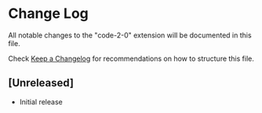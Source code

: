 # Change Log

All notable changes to the "code-2-0" extension will be documented in this file.

Check [Keep a Changelog](http://keepachangelog.com/) for recommendations on how to structure this file.

## [Unreleased]

- Initial release
